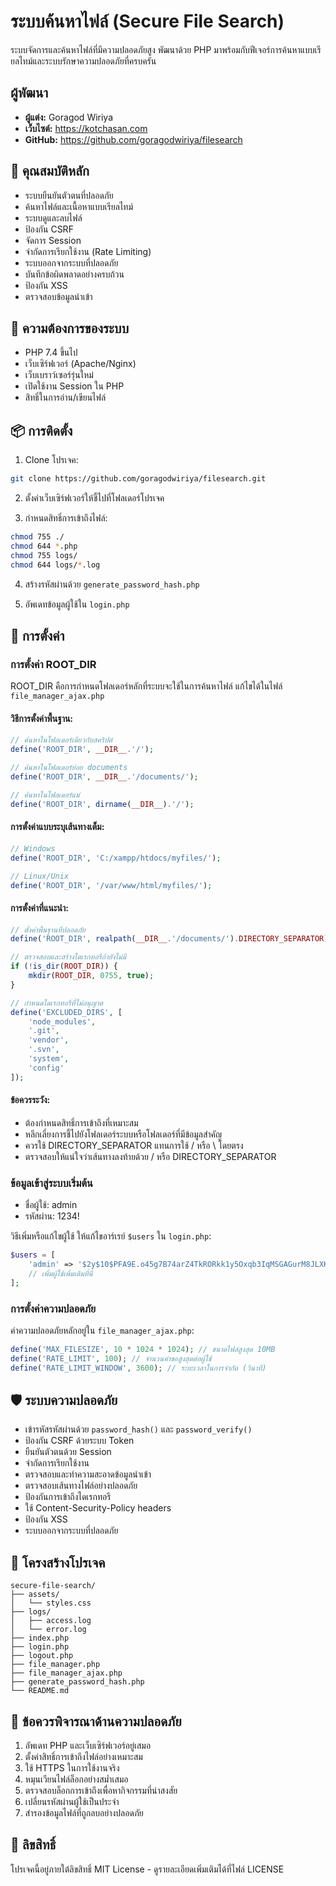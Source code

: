 # ระบบค้นหาไฟล์ (Secure File Search)

ระบบจัดการและค้นหาไฟล์ที่มีความปลอดภัยสูง พัฒนาด้วย PHP มาพร้อมกับฟีเจอร์การค้นหาแบบเรียลไทม์และระบบรักษาความปลอดภัยที่ครบครัน

## ผู้พัฒนา

- **ผู้แต่ง:** Goragod Wiriya
- **เว็บไซต์:** https://kotchasan.com
- **GitHub:** https://github.com/goragodwiriya/filesearch

## 🔐 คุณสมบัติหลัก

- ระบบยืนยันตัวตนที่ปลอดภัย
- ค้นหาไฟล์และเนื้อหาแบบเรียลไทม์
- ระบบดูและลบไฟล์
- ป้องกัน CSRF
- จัดการ Session
- จำกัดการเรียกใช้งาน (Rate Limiting)
- ระบบออกจากระบบที่ปลอดภัย
- บันทึกข้อผิดพลาดอย่างครบถ้วน
- ป้องกัน XSS
- ตรวจสอบข้อมูลนำเข้า

## 🚀 ความต้องการของระบบ

- PHP 7.4 ขึ้นไป
- เว็บเซิร์ฟเวอร์ (Apache/Nginx)
- เว็บเบราว์เซอร์รุ่นใหม่
- เปิดใช้งาน Session ใน PHP
- สิทธิ์ในการอ่าน/เขียนไฟล์

## 📦 การติดตั้ง

1. Clone โปรเจค:
```bash
git clone https://github.com/goragodwiriya/filesearch.git
```

2. ตั้งค่าเว็บเซิร์ฟเวอร์ให้ชี้ไปที่โฟลเดอร์โปรเจค

3. กำหนดสิทธิ์การเข้าถึงไฟล์:
```bash
chmod 755 ./
chmod 644 *.php
chmod 755 logs/
chmod 644 logs/*.log
```

4. สร้างรหัสผ่านด้วย `generate_password_hash.php`

5. อัพเดทข้อมูลผู้ใช้ใน `login.php`

## 🔧 การตั้งค่า

### การตั้งค่า ROOT_DIR

ROOT_DIR คือการกำหนดโฟลเดอร์หลักที่ระบบจะใช้ในการค้นหาไฟล์ แก้ไขได้ในไฟล์ `file_manager_ajax.php`

#### วิธีการตั้งค่าพื้นฐาน:

```php
// ค้นหาในโฟลเดอร์เดียวกับสคริปต์
define('ROOT_DIR', __DIR__.'/');

// ค้นหาในโฟลเดอร์ย่อย documents
define('ROOT_DIR', __DIR__.'/documents/');

// ค้นหาในโฟลเดอร์แม่
define('ROOT_DIR', dirname(__DIR__).'/');
```

#### การตั้งค่าแบบระบุเส้นทางเต็ม:

```php
// Windows
define('ROOT_DIR', 'C:/xampp/htdocs/myfiles/');

// Linux/Unix
define('ROOT_DIR', '/var/www/html/myfiles/');
```

#### การตั้งค่าที่แนะนำ:

```php
// ตั้งค่าพื้นฐานที่ปลอดภัย
define('ROOT_DIR', realpath(__DIR__.'/documents/').DIRECTORY_SEPARATOR);

// ตรวจสอบและสร้างไดเรกทอรีถ้ายังไม่มี
if (!is_dir(ROOT_DIR)) {
    mkdir(ROOT_DIR, 0755, true);
}

// กำหนดไดเรกทอรีที่ไม่อนุญาต
define('EXCLUDED_DIRS', [
    'node_modules',
    '.git',
    'vendor',
    '.svn',
    'system',
    'config'
]);
```

#### ข้อควรระวัง:
- ต้องกำหนดสิทธิ์การเข้าถึงที่เหมาะสม
- หลีกเลี่ยงการชี้ไปยังโฟลเดอร์ระบบหรือโฟลเดอร์ที่มีข้อมูลสำคัญ
- ควรใช้ DIRECTORY_SEPARATOR แทนการใช้ / หรือ \ โดยตรง
- ตรวจสอบให้แน่ใจว่าเส้นทางลงท้ายด้วย / หรือ DIRECTORY_SEPARATOR

### ข้อมูลเข้าสู่ระบบเริ่มต้น
- ชื่อผู้ใช้: admin
- รหัสผ่าน: 1234!

วิธีเพิ่มหรือแก้ไขผู้ใช้ ให้แก้ไขอาร์เรย์ `$users` ใน `login.php`:
```php
$users = [
    'admin' => '$2y$10$PFA9E.o45g7B74arZ4TkRORkk1y5Oxqb3IqMSGAGurM8JLXK/fKA6' // รหัสผ่าน: 1234
    // เพิ่มผู้ใช้เพิ่มเติมที่นี่
];
```

### การตั้งค่าความปลอดภัย
ค่าความปลอดภัยหลักอยู่ใน `file_manager_ajax.php`:
```php
define('MAX_FILESIZE', 10 * 1024 * 1024); // ขนาดไฟล์สูงสุด 10MB
define('RATE_LIMIT', 100); // จำนวนคำขอสูงสุดต่อผู้ใช้
define('RATE_LIMIT_WINDOW', 3600); // ระยะเวลาในการจำกัด (วินาที)
```

## 🛡️ ระบบความปลอดภัย

- เข้ารหัสรหัสผ่านด้วย `password_hash()` และ `password_verify()`
- ป้องกัน CSRF ด้วยระบบ Token
- ยืนยันตัวตนด้วย Session
- จำกัดการเรียกใช้งาน
- ตรวจสอบและทำความสะอาดข้อมูลนำเข้า
- ตรวจสอบเส้นทางไฟล์อย่างปลอดภัย
- ป้องกันการเข้าถึงไดเรกทอรี
- ใช้ Content-Security-Policy headers
- ป้องกัน XSS
- ระบบออกจากระบบที่ปลอดภัย

## 📁 โครงสร้างโปรเจค

```
secure-file-search/
├── assets/
│   └── styles.css
├── logs/
│   ├── access.log
│   └── error.log
├── index.php
├── login.php
├── logout.php
├── file_manager.php
├── file_manager_ajax.php
├── generate_password_hash.php
└── README.md
```

## 🚨 ข้อควรพิจารณาด้านความปลอดภัย

1. อัพเดท PHP และเว็บเซิร์ฟเวอร์อยู่เสมอ
2. ตั้งค่าสิทธิ์การเข้าถึงไฟล์อย่างเหมาะสม
3. ใช้ HTTPS ในการใช้งานจริง
4. หมุนเวียนไฟล์ล็อกอย่างสม่ำเสมอ
5. ตรวจสอบล็อกการเข้าถึงเพื่อหากิจกรรมที่น่าสงสัย
6. เปลี่ยนรหัสผ่านผู้ใช้เป็นประจำ
7. สำรองข้อมูลไฟล์ที่ถูกลบอย่างปลอดภัย

## 📄 ลิขสิทธิ์

โปรเจคนี้อยู่ภายใต้ลิขสิทธิ์ MIT License - ดูรายละเอียดเพิ่มเติมได้ที่ไฟล์ LICENSE